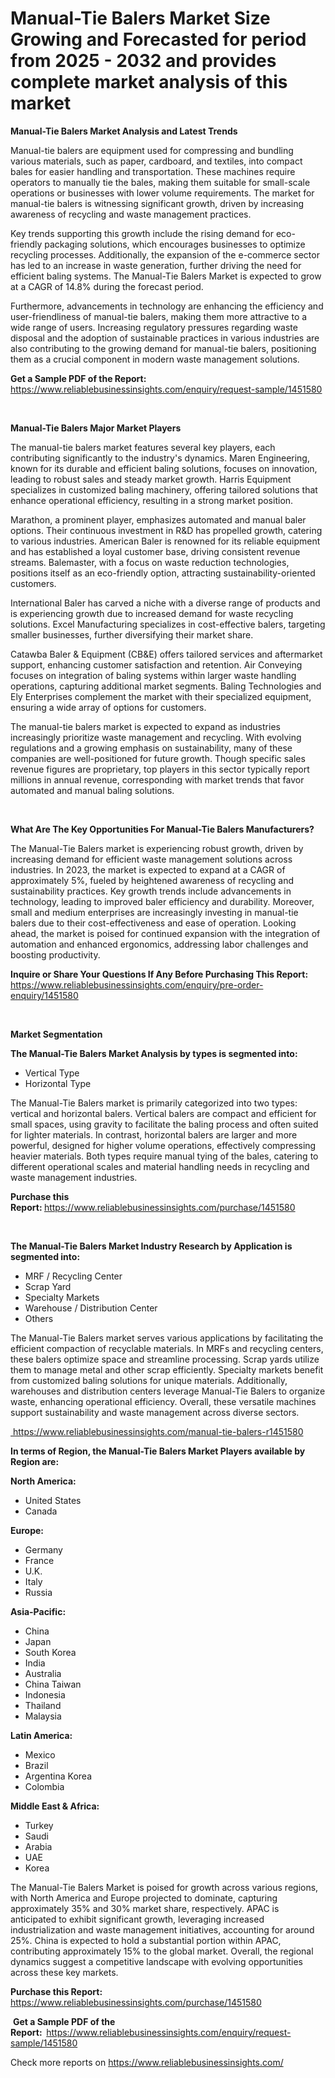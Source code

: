<p><h1>Manual-Tie Balers Market Size Growing and Forecasted for period from 2025 - 2032 and provides complete market analysis of this market</h1></p><p><strong>Manual-Tie Balers Market Analysis and Latest Trends</strong></p>
<p><p>Manual-tie balers are equipment used for compressing and bundling various materials, such as paper, cardboard, and textiles, into compact bales for easier handling and transportation. These machines require operators to manually tie the bales, making them suitable for small-scale operations or businesses with lower volume requirements. The market for manual-tie balers is witnessing significant growth, driven by increasing awareness of recycling and waste management practices. </p><p>Key trends supporting this growth include the rising demand for eco-friendly packaging solutions, which encourages businesses to optimize recycling processes. Additionally, the expansion of the e-commerce sector has led to an increase in waste generation, further driving the need for efficient baling systems. The Manual-Tie Balers Market is expected to grow at a CAGR of 14.8% during the forecast period. </p><p>Furthermore, advancements in technology are enhancing the efficiency and user-friendliness of manual-tie balers, making them more attractive to a wide range of users. Increasing regulatory pressures regarding waste disposal and the adoption of sustainable practices in various industries are also contributing to the growing demand for manual-tie balers, positioning them as a crucial component in modern waste management solutions.</p></p>
<p><strong>Get a Sample PDF of the Report:&nbsp;</strong> <a href="https://www.reliablebusinessinsights.com/enquiry/request-sample/1451580?utm_campaign=2251&utm_medium=2&utm_source=Github&utm_content=ia&utm_term=27022025&utm_id=manual-tie-balers">https://www.reliablebusinessinsights.com/enquiry/request-sample/1451580</a></p>
<p>&nbsp;</p>
<p><strong>Manual-Tie Balers Major Market Players</strong></p>
<p><p>The manual-tie balers market features several key players, each contributing significantly to the industry's dynamics. Maren Engineering, known for its durable and efficient baling solutions, focuses on innovation, leading to robust sales and steady market growth. Harris Equipment specializes in customized baling machinery, offering tailored solutions that enhance operational efficiency, resulting in a strong market position.</p><p>Marathon, a prominent player, emphasizes automated and manual baler options. Their continuous investment in R&D has propelled growth, catering to various industries. American Baler is renowned for its reliable equipment and has established a loyal customer base, driving consistent revenue streams. Balemaster, with a focus on waste reduction technologies, positions itself as an eco-friendly option, attracting sustainability-oriented customers.</p><p>International Baler has carved a niche with a diverse range of products and is experiencing growth due to increased demand for waste recycling solutions. Excel Manufacturing specializes in cost-effective balers, targeting smaller businesses, further diversifying their market share.</p><p>Catawba Baler & Equipment (CB&E) offers tailored services and aftermarket support, enhancing customer satisfaction and retention. Air Conveying focuses on integration of baling systems within larger waste handling operations, capturing additional market segments. Baling Technologies and Ely Enterprises complement the market with their specialized equipment, ensuring a wide array of options for customers.</p><p>The manual-tie balers market is expected to expand as industries increasingly prioritize waste management and recycling. With evolving regulations and a growing emphasis on sustainability, many of these companies are well-positioned for future growth. Though specific sales revenue figures are proprietary, top players in this sector typically report millions in annual revenue, corresponding with market trends that favor automated and manual baling solutions.</p></p>
<p>&nbsp;</p>
<p><strong>What Are The Key Opportunities For Manual-Tie Balers Manufacturers?</strong></p>
<p><p>The Manual-Tie Balers market is experiencing robust growth, driven by increasing demand for efficient waste management solutions across industries. In 2023, the market is expected to expand at a CAGR of approximately 5%, fueled by heightened awareness of recycling and sustainability practices. Key growth trends include advancements in technology, leading to improved baler efficiency and durability. Moreover, small and medium enterprises are increasingly investing in manual-tie balers due to their cost-effectiveness and ease of operation. Looking ahead, the market is poised for continued expansion with the integration of automation and enhanced ergonomics, addressing labor challenges and boosting productivity.</p></p>
<p><strong>Inquire or Share Your Questions If Any Before Purchasing This Report:</strong> <a href="https://www.reliablebusinessinsights.com/enquiry/pre-order-enquiry/1451580?utm_campaign=2251&utm_medium=2&utm_source=Github&utm_content=ia&utm_term=27022025&utm_id=manual-tie-balers">https://www.reliablebusinessinsights.com/enquiry/pre-order-enquiry/1451580</a></p>
<p>&nbsp;</p>
<p><strong>Market Segmentation</strong></p>
<p><strong>The Manual-Tie Balers Market Analysis by types is segmented into:</strong></p>
<p><ul><li>Vertical Type</li><li>Horizontal Type</li></ul></p>
<p><p>The Manual-Tie Balers market is primarily categorized into two types: vertical and horizontal balers. Vertical balers are compact and efficient for small spaces, using gravity to facilitate the baling process and often suited for lighter materials. In contrast, horizontal balers are larger and more powerful, designed for higher volume operations, effectively compressing heavier materials. Both types require manual tying of the bales, catering to different operational scales and material handling needs in recycling and waste management industries.</p></p>
<p><strong>Purchase this Report:&nbsp;</strong><a href="https://www.reliablebusinessinsights.com/purchase/1451580?utm_campaign=2251&utm_medium=2&utm_source=Github&utm_content=ia&utm_term=27022025&utm_id=manual-tie-balers">https://www.reliablebusinessinsights.com/purchase/1451580</a></p>
<p>&nbsp;</p>
<p><strong>The Manual-Tie Balers Market Industry Research by Application is segmented into:</strong></p>
<p><ul><li>MRF / Recycling Center</li><li>Scrap Yard</li><li>Specialty Markets</li><li>Warehouse / Distribution Center</li><li>Others</li></ul></p>
<p><p>The Manual-Tie Balers market serves various applications by facilitating the efficient compaction of recyclable materials. In MRFs and recycling centers, these balers optimize space and streamline processing. Scrap yards utilize them to manage metal and other scrap efficiently. Specialty markets benefit from customized baling solutions for unique materials. Additionally, warehouses and distribution centers leverage Manual-Tie Balers to organize waste, enhancing operational efficiency. Overall, these versatile machines support sustainability and waste management across diverse sectors.</p></p>
<p><a href="https://www.reliablebusinessinsights.com/manual-tie-balers-r1451580?utm_campaign=2251&utm_medium=2&utm_source=Github&utm_content=ia&utm_term=27022025&utm_id=manual-tie-balers">&nbsp;https://www.reliablebusinessinsights.com/manual-tie-balers-r1451580</a></p>
<p><strong>In terms of Region, the Manual-Tie Balers Market Players available by Region are:</strong></p>
<p>
    <p> <strong> North America: </strong>
        <ul>
            <li>United States</li>
            <li>Canada</li>
        </ul>
        </p> 
    <p> <strong> Europe: </strong>
        <ul>
            <li>Germany</li>
            <li>France</li>
            <li>U.K.</li>
            <li>Italy</li>
            <li>Russia</li>
        </ul>
        </p> 
    <p> <strong> Asia-Pacific: </strong>
        <ul>
            <li>China</li>
            <li>Japan</li>
            <li>South Korea</li>
            <li>India</li>
            <li>Australia</li>
            <li>China Taiwan</li>
            <li>Indonesia</li>
            <li>Thailand</li>
            <li>Malaysia</li>
        </ul>
        </p> 
    <p> <strong> Latin America: </strong>
        <ul>
            <li>Mexico</li>
            <li>Brazil</li>
            <li>Argentina Korea</li>
            <li>Colombia</li>
        </ul>
        </p> 
    <p> <strong> Middle East & Africa: </strong>
        <ul>
            <li>Turkey</li>
            <li>Saudi</li>
            <li>Arabia</li>
            <li>UAE</li>
            <li>Korea</li>
        </ul>
    </p>
    </p>
<p><p>The Manual-Tie Balers Market is poised for growth across various regions, with North America and Europe projected to dominate, capturing approximately 35% and 30% market share, respectively. APAC is anticipated to exhibit significant growth, leveraging increased industrialization and waste management initiatives, accounting for around 25%. China is expected to hold a substantial portion within APAC, contributing approximately 15% to the global market. Overall, the regional dynamics suggest a competitive landscape with evolving opportunities across these key markets.</p></p>
<p><strong>Purchase this Report: </strong><a href="https://www.reliablebusinessinsights.com/purchase/1451580?utm_campaign=2251&utm_medium=2&utm_source=Github&utm_content=ia&utm_term=27022025&utm_id=manual-tie-balers">https://www.reliablebusinessinsights.com/purchase/1451580</a></p>
<p>&nbsp;<strong>Get a Sample PDF of the Report:&nbsp;&nbsp;</strong><a href="https://www.reliablebusinessinsights.com/enquiry/request-sample/1451580?utm_campaign=2251&utm_medium=2&utm_source=Github&utm_content=ia&utm_term=27022025&utm_id=manual-tie-balers">https://www.reliablebusinessinsights.com/enquiry/request-sample/1451580</a></p>
<p><strong></strong></p>
<p>Check more reports on <a href="https://www.reliablebusinessinsights.com/?utm_campaign=2251&utm_medium=2&utm_source=Github&utm_content=ia&utm_term=27022025&utm_id=manual-tie-balers">https://www.reliablebusinessinsights.com/</a></p>